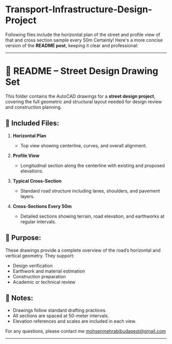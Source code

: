 # Transport-Infrastructure-Design-Project
Following files include the horizontal plan of the street and profile view of that and cross section sample every 50m
Certainly! Here's a more concise version of the **README post**, keeping it clear and professional:

---

# 📄 README – Street Design Drawing Set

This folder contains the AutoCAD drawings for a **street design project**, covering the full geometric and structural layout needed for design review and construction planning.

## 📁 Included Files:

1. **Horizontal Plan**

   * Top view showing centerline, curves, and overall alignment.

2. **Profile View**

   * Longitudinal section along the centerline with existing and proposed elevations.

3. **Typical Cross-Section**

   * Standard road structure including lanes, shoulders, and pavement layers.

4. **Cross-Sections Every 50m**

   * Detailed sections showing terrain, road elevation, and earthworks at regular intervals.

## 📌 Purpose:

These drawings provide a complete overview of the road’s horizontal and vertical geometry. They support:

* Design verification
* Earthwork and material estimation
* Construction preparation
* Academic or technical review

## 📝 Notes:

* Drawings follow standard drafting practices.
* All sections are spaced at 50-meter intervals.
* Elevation references and scales are included in each view.

For any questions, please contact me mohsenmehrabibudapest@gmail.com

---


